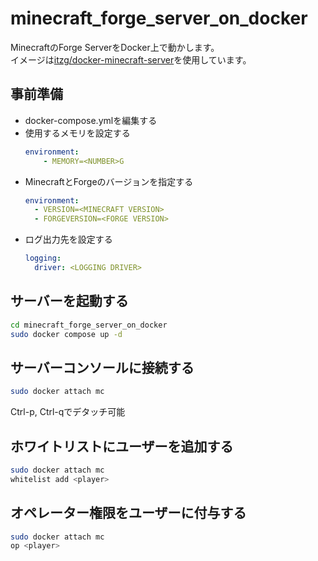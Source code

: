 # minecraft_forge_server_on_docker
MinecraftのForge ServerをDocker上で動かします。  
イメージは[itzg/docker-minecraft-server](https://github.com/itzg/docker-minecraft-server)を使用しています。

## 事前準備
- docker-compose.ymlを編集する
- 使用するメモリを設定する
    ```yaml
    environment:
        - MEMORY=<NUMBER>G
    ```
- MinecraftとForgeのバージョンを指定する
    ```yaml
    environment:
      - VERSION=<MINECRAFT VERSION>
      - FORGEVERSION=<FORGE VERSION>
    ```
- ログ出力先を設定する
    ```yaml
    logging:
      driver: <LOGGING DRIVER>
    ```
## サーバーを起動する
```bash
cd minecraft_forge_server_on_docker
sudo docker compose up -d
```

## サーバーコンソールに接続する
```bash
sudo docker attach mc
```
Ctrl-p, Ctrl-qでデタッチ可能

## ホワイトリストにユーザーを追加する
```bash
sudo docker attach mc
whitelist add <player>
```

## オペレーター権限をユーザーに付与する
```bash
sudo docker attach mc
op <player>
```